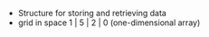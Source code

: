 - Structure for storing and retrieving data
- grid in space
  1 | 5 | 2 | 0  (one-dimensional array)
